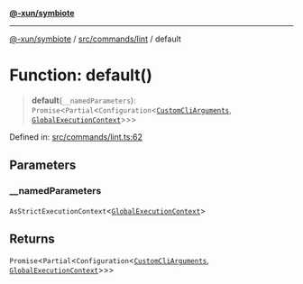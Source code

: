 [**@-xun/symbiote**](../../../../README.md)

***

[@-xun/symbiote](../../../../README.md) / [src/commands/lint](../README.md) / default

# Function: default()

> **default**(`__namedParameters`): `Promise`\<`Partial`\<`Configuration`\<[`CustomCliArguments`](../type-aliases/CustomCliArguments.md), [`GlobalExecutionContext`](../../../configure/type-aliases/GlobalExecutionContext.md)\>\>\>

Defined in: [src/commands/lint.ts:62](https://github.com/Xunnamius/symbiote/blob/2a4f9c137a879b6e0d19dc7269398051d3a84f5e/src/commands/lint.ts#L62)

## Parameters

### \_\_namedParameters

`AsStrictExecutionContext`\<[`GlobalExecutionContext`](../../../configure/type-aliases/GlobalExecutionContext.md)\>

## Returns

`Promise`\<`Partial`\<`Configuration`\<[`CustomCliArguments`](../type-aliases/CustomCliArguments.md), [`GlobalExecutionContext`](../../../configure/type-aliases/GlobalExecutionContext.md)\>\>\>
